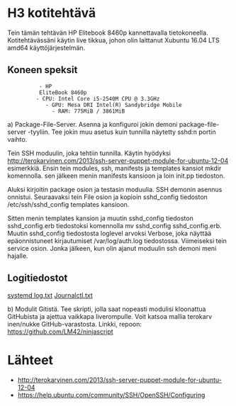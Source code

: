 # H3 kotitehtävä
Tein tämän tehtävän HP Elitebook 8460p kannettavalla tietokoneella. Kotitehtävässäni käytin live tikkua, johon olin laittanut  Xubuntu 16.04 LTS amd64 käyttöjärjestelmän. 
## Koneen speksit

              - HP
              EliteBook 8460p
             - CPU: Intel Core i5-2540M CPU @ 3.3GHz
                - GPU: Mesa DRI Intel(R) Sandybridge Mobile 
                  - RAM: 775MiB / 3861MiB




a) Package-File-Server. Asenna ja konfiguroi jokin demoni package-file-server -tyyliin. Tee jokin muu asetus kuin tunnilla näytetty sshd:n portin vaihto.

Tein SSH moduulin, joka tehtiin tunnilla. Käytin hyödyksi http://terokarvinen.com/2013/ssh-server-puppet-module-for-ubuntu-12-04 esimerkkiä. Ensin tein modules, ssh, manifests ja templates kansiot mkdir komennolla. sen jälkeen menin manifests kansioon ja loin init.pp tiedoston.

Aluksi kirjoitin package osion ja testasin moduulia. SSH demonin asennus onnistui. Seuraavaksi tein File osion ja kopioin sshd_config tiedoston /etc/ssh/sshd_config templates kansioon. 

Sitten menin templates kansion ja muutin sshd_config tiedoston sshd_config.erb tiedostoksi komennolla mv sshd_config sshd_config.erb. Muutin sshd_config tiedostosta loglevel arvoksi Verbose, joka näyttää epäonnistuneet kirjautumiset /var/log/auth.log tiedostossa. Viimeiseksi tein service osion. Jonka jälkeen, kun olin ajanut moduulin ssh demoni meni hajalle.
## Logitiedostot
[systemd log.txt](https://github.com/LM42/ssh/files/929977/systemd.log.txt)
[Journalctl.txt](https://github.com/LM42/ssh/files/929984/Journalctl.txt)

b) Modulit Gitistä. Tee skripti, jolla saat nopeasti modulisi kloonattua GitHubista ja ajettua vaikkapa liverompulle. Voit katsoa mallia terokarv inen/nukke GitHub-varastosta. 
Linkki, repoon: https://github.com/LM42/ninjascript

# Lähteet
- http://terokarvinen.com/2013/ssh-server-puppet-module-for-ubuntu-12-04
- https://help.ubuntu.com/community/SSH/OpenSSH/Configuring
